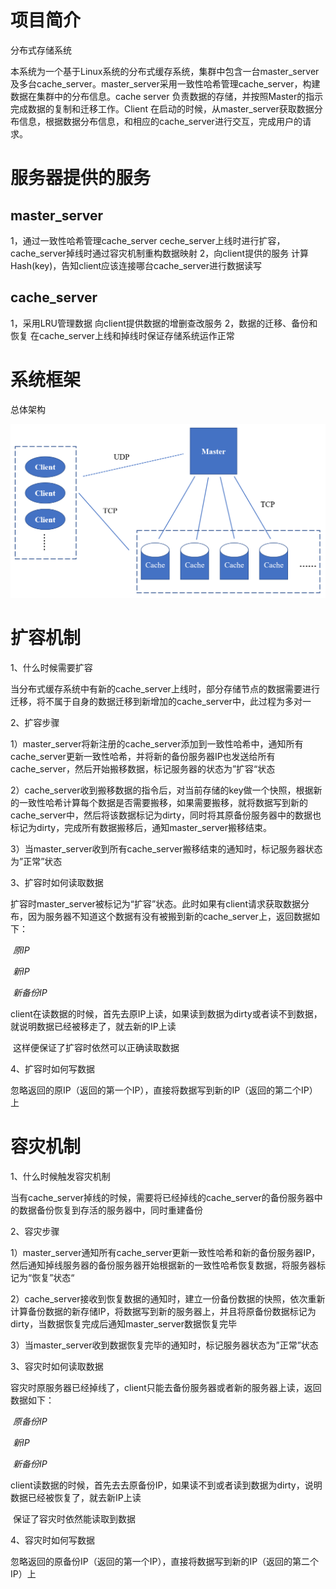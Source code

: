 # 项目简介
分布式存储系统

本系统为一个基于Linux系统的分布式缓存系统，集群中包含一台master_server及多台cache_server。master_server采用一致性哈希管理cache_server，构建数据在集群中的分布信息。cache server 负责数据的存储，并按照Master的指示完成数据的复制和迁移工作。Client 在启动的时候，从master_server获取数据分布信息，根据数据分布信息，和相应的cache_server进行交互，完成用户的请求。

# 服务器提供的服务

## master_server

1，通过一致性哈希管理cache_server
    	ceche_server上线时进行扩容，cache_server掉线时通过容灾机制重构数据映射	
2，向client提供的服务
        计算Hash(key)，告知client应该连接哪台cache_server进行数据读写

## cache_server

1，采用LRU管理数据
		向client提供数据的增删查改服务
2，数据的迁移、备份和恢复
		在cache_server上线和掉线时保证存储系统运作正常

# 系统框架

总体架构

![image-20220704151945945](./images/system.png)



# 扩容机制

1、什么时候需要扩容

​		当分布式缓存系统中有新的cache_server上线时，部分存储节点的数据需要进行迁移，将不属于自身的数据迁移到新增加的cache_server中，此过程为多对一

2、扩容步骤

​		1）master_server将新注册的cache_server添加到一致性哈希中，通知所有cache_server更新一致性哈希，并将新的备份服务器IP也发送给所有cache_server，然后开始搬移数据，标记服务器的状态为”扩容“状态

​		2）cache_server收到搬移数据的指令后，对当前存储的key做一个快照，根据新的一致性哈希计算每个数据是否需要搬移，如果需要搬移，就将数据写到新的cache_server中，然后将该数据标记为dirty，同时将其原备份服务器中的数据也标记为dirty，完成所有数据搬移后，通知master_server搬移结束。

​		3）当master_server收到所有cache_server搬移结束的通知时，标记服务器状态为”正常”状态

3、扩容时如何读取数据

​		扩容时master_server被标记为“扩容”状态。此时如果有client请求获取数据分布，因为服务器不知道这个数据有没有被搬到新的cache_server上，返回数据如下：

​		*原IP*

​		*新IP*

​		*新备份IP*

client在读数据的时候，首先去原IP上读，如果读到数据为dirty或者读不到数据，就说明数据已经被移走了，就去新的IP上读

​		这样便保证了扩容时依然可以正确读取数据

4、扩容时如何写数据

​		忽略返回的原IP（返回的第一个IP），直接将数据写到新的IP（返回的第二个IP）上

# 容灾机制

1、什么时候触发容灾机制

​		当有cache_server掉线的时候，需要将已经掉线的cache_server的备份服务器中的数据备份恢复到存活的服务器中，同时重建备份

2、容灾步骤

​		1）master_server通知所有cache_server更新一致性哈希和新的备份服务器IP，然后通知掉线服务器的备份服务器开始根据新的一致性哈希恢复数据，将服务器标记为“恢复”状态“

​		2）cache_server接收到恢复数据的通知时，建立一份备份数据的快照，依次重新计算备份数据的新存储IP，将数据写到新的服务器上，并且将原备份数据标记为dirty，当数据恢复完成后通知master_server数据恢复完毕

​		3）当master_server收到数据恢复完毕的通知时，标记服务器状态为”正常”状态

3、容灾时如何读取数据

​		容灾时原服务器已经掉线了，client只能去备份服务器或者新的服务器上读，返回数据如下：

​		*原备份IP*

​		*新IP*

​		*新备份IP*

client读数据的时候，首先去去原备份IP，如果读不到或者读到数据为dirty，说明数据已经被恢复了，就去新IP上读

​		保证了容灾时依然能读取到数据

4、容灾时如何写数据

​		忽略返回的原备份IP（返回的第一个IP），直接将数据写到新的IP（返回的第二个IP）上





